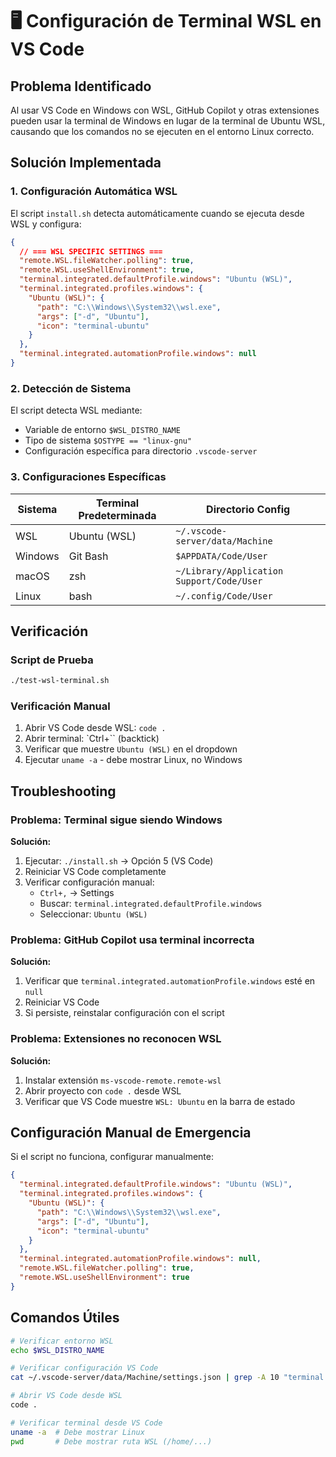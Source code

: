 # 🖥️ Configuración de Terminal WSL en VS Code

## Problema Identificado

Al usar VS Code en Windows con WSL, GitHub Copilot y otras extensiones pueden usar la terminal de Windows en lugar de la terminal de Ubuntu WSL, causando que los comandos no se ejecuten en el entorno Linux correcto.

## Solución Implementada

### 1. Configuración Automática WSL

El script `install.sh` detecta automáticamente cuando se ejecuta desde WSL y configura:

```json
{
  // === WSL SPECIFIC SETTINGS ===
  "remote.WSL.fileWatcher.polling": true,
  "remote.WSL.useShellEnvironment": true,
  "terminal.integrated.defaultProfile.windows": "Ubuntu (WSL)",
  "terminal.integrated.profiles.windows": {
    "Ubuntu (WSL)": {
      "path": "C:\\Windows\\System32\\wsl.exe",
      "args": ["-d", "Ubuntu"],
      "icon": "terminal-ubuntu"
    }
  },
  "terminal.integrated.automationProfile.windows": null
}
```

### 2. Detección de Sistema

El script detecta WSL mediante:

- Variable de entorno `$WSL_DISTRO_NAME`
- Tipo de sistema `$OSTYPE == "linux-gnu"`
- Configuración específica para directorio `.vscode-server`

### 3. Configuraciones Específicas

| Sistema | Terminal Predeterminada | Directorio Config                         |
| ------- | ----------------------- | ----------------------------------------- |
| WSL     | Ubuntu (WSL)            | `~/.vscode-server/data/Machine`           |
| Windows | Git Bash                | `$APPDATA/Code/User`                      |
| macOS   | zsh                     | `~/Library/Application Support/Code/User` |
| Linux   | bash                    | `~/.config/Code/User`                     |

## Verificación

### Script de Prueba

```bash
./test-wsl-terminal.sh
```

### Verificación Manual

1. Abrir VS Code desde WSL: `code .`
2. Abrir terminal: `Ctrl+`` (backtick)
3. Verificar que muestre `Ubuntu (WSL)` en el dropdown
4. Ejecutar `uname -a` - debe mostrar Linux, no Windows

## Troubleshooting

### Problema: Terminal sigue siendo Windows

**Solución:**

1. Ejecutar: `./install.sh` → Opción 5 (VS Code)
2. Reiniciar VS Code completamente
3. Verificar configuración manual:
   - `Ctrl+,` → Settings
   - Buscar: `terminal.integrated.defaultProfile.windows`
   - Seleccionar: `Ubuntu (WSL)`

### Problema: GitHub Copilot usa terminal incorrecta

**Solución:**

1. Verificar que `terminal.integrated.automationProfile.windows` esté en `null`
2. Reiniciar VS Code
3. Si persiste, reinstalar configuración con el script

### Problema: Extensiones no reconocen WSL

**Solución:**

1. Instalar extensión `ms-vscode-remote.remote-wsl`
2. Abrir proyecto con `code .` desde WSL
3. Verificar que VS Code muestre `WSL: Ubuntu` en la barra de estado

## Configuración Manual de Emergencia

Si el script no funciona, configurar manualmente:

```json
{
  "terminal.integrated.defaultProfile.windows": "Ubuntu (WSL)",
  "terminal.integrated.profiles.windows": {
    "Ubuntu (WSL)": {
      "path": "C:\\Windows\\System32\\wsl.exe",
      "args": ["-d", "Ubuntu"],
      "icon": "terminal-ubuntu"
    }
  },
  "terminal.integrated.automationProfile.windows": null,
  "remote.WSL.fileWatcher.polling": true,
  "remote.WSL.useShellEnvironment": true
}
```

## Comandos Útiles

```bash
# Verificar entorno WSL
echo $WSL_DISTRO_NAME

# Verificar configuración VS Code
cat ~/.vscode-server/data/Machine/settings.json | grep -A 10 "terminal.integrated"

# Abrir VS Code desde WSL
code .

# Verificar terminal desde VS Code
uname -a  # Debe mostrar Linux
pwd       # Debe mostrar ruta WSL (/home/...)
```
